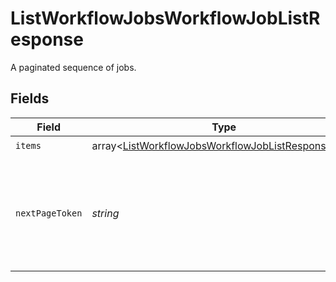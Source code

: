 # ListWorkflowJobsWorkflowJobListResponse

A paginated sequence of jobs.


## Fields

| Field                                                                                                                      | Type                                                                                                                       | Required                                                                                                                   | Description                                                                                                                |
| -------------------------------------------------------------------------------------------------------------------------- | -------------------------------------------------------------------------------------------------------------------------- | -------------------------------------------------------------------------------------------------------------------------- | -------------------------------------------------------------------------------------------------------------------------- |
| `items`                                                                                                                    | array<[ListWorkflowJobsWorkflowJobListResponseJob](../../models/operations/ListWorkflowJobsWorkflowJobListResponseJob.md)> | :heavy_check_mark:                                                                                                         | N/A                                                                                                                        |
| `nextPageToken`                                                                                                            | *string*                                                                                                                   | :heavy_check_mark:                                                                                                         | A token to pass as a `page-token` query parameter to return the next page of results.                                      |